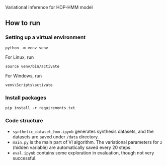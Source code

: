 Variational Inference for HDP-HMM model

## How to run

### Setting up a virtual environment

```angular2html
python -m venv venv
```

For Linux, run

```angular2html
source venv/bin/activate
```

For Windows, run

```angular2html
venv\Scripts\activate
```

### Install packages

```angular2html
pip install -r requirements.txt
```

### Code structure

+ `synthetic_dataset_hmm.ipynb` generates synthesis datasets, and the datasets are saved under `/data` directory.
+ `main.py` is the main part of VI algorithm. The variational parameters for `z` (hidden variable) are automatically
  saved every 20 steps.
+ `eval.ipynb` contains some exploration in evaluation, though not very successful.